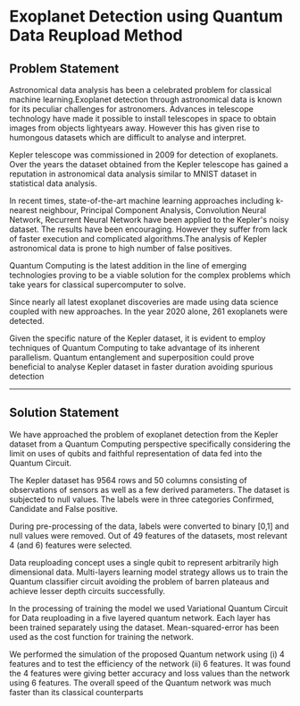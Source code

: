 # Exoplanet Detection using Quantum Data Reupload Method

## Problem Statement
Astronomical data analysis has been a celebrated problem for classical machine learning.Exoplanet detection through astronomical data is known for its peculiar challenges for astronomers. Advances in telescope technology have made it possible to install telescopes in space to obtain images from objects lightyears away. However this has given rise to humongous datasets which are difficult to analyse and interpret.
 
Kepler telescope was commissioned in 2009 for detection of exoplanets. Over the years the dataset obtained from the Kepler telescope has gained a reputation in astronomical data analysis similar to MNIST dataset in statistical data analysis. 
 
In recent times, state-of-the-art machine learning approaches including k-nearest neighbour, Principal Component Analysis, Convolution Neural Network, Recurrent Neural Network have been applied to the Kepler's noisy dataset. The results have been encouraging. However they suffer from lack of faster execution and complicated algorithms.The analysis of Kepler astronomical data is  prone to high number of false positives. 
 
Quantum Computing is the latest addition in the line of emerging technologies proving to be a viable solution for the complex problems which take years for classical supercomputer to solve. 
 
Since nearly all latest exoplanet discoveries are made using data science coupled with new approaches. In the year 2020 alone, 261 exoplanets were detected. 
 
Given the specific nature of the Kepler dataset, it is evident to employ techniques of Quantum Computing to take advantage of its inherent parallelism. Quantum entanglement and superposition could prove beneficial to analyse Kepler dataset in faster duration avoiding spurious detection

------
 

## Solution Statement

We have approached the problem of exoplanet detection from the Kepler dataset from a Quantum Computing perspective specifically considering the limit on uses of qubits and faithful representation of data fed into the Quantum Circuit.
 
The Kepler dataset has 9564 rows and 50 columns consisting of observations of sensors as well as a few derived parameters. The dataset is subjected to null values. The labels were in three categories Confirmed, Candidate and False positive. 
 
During pre-processing of the data, labels were converted to binary [0,1] and null values were removed. Out of 49 features of the datasets, most relevant 4 (and 6) features were selected.
 
Data reuploading concept uses a single qubit to represent arbitrarily high dimensional data. Multi-layers learning model strategy allows us to train the Quantum classifier circuit avoiding the problem of barren plateaus and achieve lesser depth circuits successfully. 

In the processing of training the model we used Variational Quantum Circuit for Data reuploading in a five layered quantum network. Each layer has been trained separately using the dataset. Mean-squared-error has been used as the cost function for training the network. 

We performed the simulation of the proposed Quantum network using (i) 4 features and to test the efficiency of the network (ii) 6 features. It was found the 4 features were giving better accuracy and loss values than the network using 6 features. The overall speed of the Quantum network was much faster than its classical counterparts